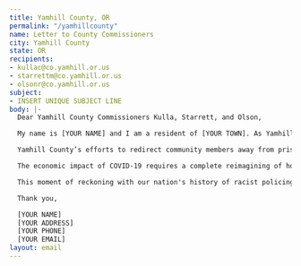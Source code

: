 ```yaml
---
title: Yamhill County, OR
permalink: "/yamhillcounty"
name: Letter to County Commissioners
city: Yamhill County
state: OR
recipients:
- kullac@co.yamhill.or.us
- starrettm@co.yamhill.or.us
- olsonr@co.yamhill.or.us
subject:
- INSERT UNIQUE SUBJECT LINE
body: |-
  Dear Yamhill County Commissioners Kulla, Starrett, and Olson,

  My name is [YOUR NAME] and I am a resident of [YOUR TOWN]. As Yamhill County finalizes the 2020-21 countywide budget, I want to express a concern for the amount of funding that is currently being allocated to the Yamhill County criminal justice program. The current approved 2020-2021 budget allocates 23 percent of the total budget to criminal justice, an increase of almost $500,000 from the 2019-2020 budget. Meanwhile, the Health and Human Services (HHS) approved budget for 2020-2021 is decreased by almost $5 million relative to last year. The reduction in HHS funding is particularly concerning because HHS is responsible for emergency response to COVID-19, which disproportionately impacts non-White communities. I understand that some of this funding is provided through the federal government for specific projects. Nevertheless, how we spend our public funds expresses our values as a county, and I do not believe that our city should continue to over-invest scarce resources in the Yamhill County Criminal Justice Department.

  Yamhill County’s efforts to redirect community members away from prison through the SMART sentencing project, and to reduce the impact of racial and economic status on release through the Pretrial Justice Program, are important first steps. However, these programs must be accompanied with investment in community-based and peer-led services and resources that address the root causes of crime like housing and economic insecurity. We must combat homelessness (which increased 47 percent in 2019) by reinvesting in programs like the Ending Homelessness Project. We must divert those with substance abuse issues away from the prison system by investing in drug prevention and treatment programs through Yamhill Valley Treatment and the Health and Human Services Department. Reallocating the Criminal Justice Program budget to programs like HHS, Community Services, and Culture and Recreation will improve public health and community safety.

  The economic impact of COVID-19 requires a complete reimagining of how we allocate county resources, and makes clear the necessity for prioritizing investments in communities’ health and well-being. The systems of policing and incarceration have no role in public health or safety; prisons and jails are vectors for the spread of COVID-19 and have always been antithetical to public health. Existing racial and economic disparities will only worsen in the wake of this ongoing crisis. We know that this virus is disproportionately affecting Black and Brown communities and that this disparity is caused by racist systems that affect how and when people receive care.

  This moment of reckoning with our nation's history of racist policing practices is an opportunity to rethink public safety in this county and reinvest in services that more effectively benefit our residents. We know that meeting the basic needs of our communities is the only way to ensure their health and safety.

  Thank you,

  [YOUR NAME]
  [YOUR ADDRESS]
  [YOUR PHONE]
  [YOUR EMAIL]
layout: email
---
```

